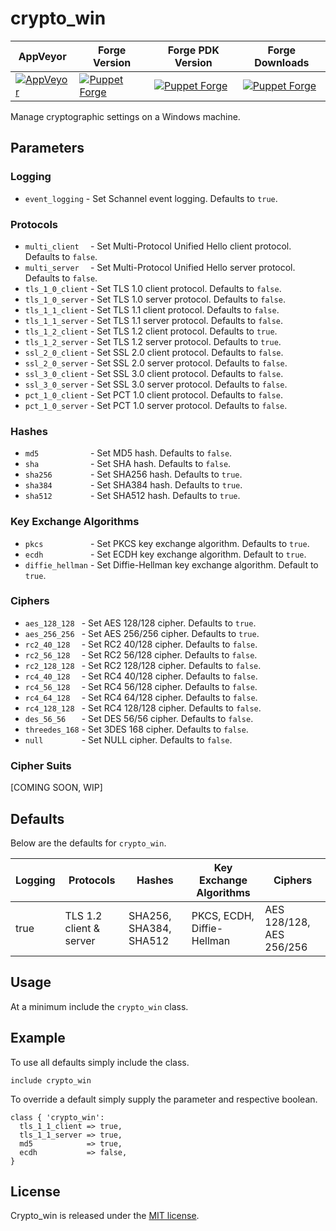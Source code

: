# crypto_win
|AppVeyor|Forge Version|Forge PDK Version|Forge Downloads|
|--------|-------------|-----------------|---------------|
[![AppVeyor][appveyor-badge]][appveyor] | [![Puppet Forge][forge-version-badge]][forge] | [![Puppet Forge][forge-pdk-badge]][forge] | [![Puppet Forge][forge-downloads-badge]][forge]

Manage cryptographic settings on a Windows machine.

## Parameters

### Logging
 * ``` event_logging ``` - Set Schannel event logging. Defaults to `true`.

### Protocols
 * ``` multi_client   ``` - Set Multi-Protocol Unified Hello client protocol. Defaults to `false`.
 * ``` multi_server   ``` - Set Multi-Protocol Unified Hello server protocol. Defaults to `false`.
 * ``` tls_1_0_client ``` - Set TLS 1.0 client protocol. Defaults to `false`.
 * ``` tls_1_0_server ``` - Set TLS 1.0 server protocol. Defaults to `false`.
 * ``` tls_1_1_client ``` - Set TLS 1.1 client protocol. Defaults to `false`.
 * ``` tls_1_1_server ``` - Set TLS 1.1 server protocol. Defaults to `false`.
 * ``` tls_1_2_client ``` - Set TLS 1.2 client protocol. Defaults to `true`.
 * ``` tls_1_2_server ``` - Set TLS 1.2 server protocol. Defaults to `true`.
 * ``` ssl_2_0_client ``` - Set SSL 2.0 client protocol. Defaults to `false`.
 * ``` ssl_2_0_server ``` - Set SSL 2.0 server protocol. Defaults to `false`.
 * ``` ssl_3_0_client ``` - Set SSL 3.0 client protocol. Defaults to `false`.
 * ``` ssl_3_0_server ``` - Set SSL 3.0 server protocol. Defaults to `false`.
 * ``` pct_1_0_client ``` - Set PCT 1.0 client protocol. Defaults to `false`.
 * ``` pct_1_0_server ``` - Set PCT 1.0 server protocol. Defaults to `false`.

### Hashes
 * ``` md5            ``` - Set MD5 hash. Defaults to `false`.
 * ``` sha            ``` - Set SHA hash. Defaults to `false`.
 * ``` sha256         ``` - Set SHA256 hash. Defaults to `true`.
 * ``` sha384         ``` - Set SHA384 hash. Defaults to `true`.
 * ``` sha512         ``` - Set SHA512 hash. Defaults to `true`.

### Key Exchange Algorithms
 * ``` pkcs           ``` - Set PKCS key exchange algorithm. Defaults to `true`.
 * ``` ecdh           ``` - Set ECDH key exchange algorithm. Default to `true`.
 * ``` diffie_hellman ``` - Set Diffie-Hellman key exchange algorithm. Default to `true`.

### Ciphers
 * ``` aes_128_128  ``` - Set AES 128/128 cipher. Defaults to `true`.
 * ``` aes_256_256  ``` - Set AES 256/256 cipher. Defaults to `true`.
 * ``` rc2_40_128   ``` - Set RC2 40/128 cipher. Defaults to `false`.
 * ``` rc2_56_128   ``` - Set RC2 56/128 cipher. Defaults to `false`.
 * ``` rc2_128_128  ``` - Set RC2 128/128 cipher. Defaults to `false`.
 * ``` rc4_40_128   ``` - Set RC4 40/128 cipher. Defaults to `false`.
 * ``` rc4_56_128   ``` - Set RC4 56/128 cipher. Defaults to `false`.
 * ``` rc4_64_128   ``` - Set RC4 64/128 cipher. Defaults to `false`.
 * ``` rc4_128_128  ``` - Set RC4 128/128 cipher. Defaults to `false`.
 * ``` des_56_56    ``` - Set DES 56/56 cipher. Defaults to `false`.
 * ``` threedes_168 ``` - Set 3DES 168 cipher. Defaults to `false`.
 * ``` null         ``` - Set NULL cipher. Defaults to `false`.

### Cipher Suits
[COMING SOON, WIP]

## Defaults
Below are the defaults for `crypto_win`.

|Logging|Protocols|Hashes|Key Exchange Algorithms|Ciphers|
|---|---|---|---|---|
|true|TLS 1.2 client & server|SHA256, SHA384, SHA512|PKCS, ECDH, Diffie-Hellman|AES 128/128, AES 256/256|

## Usage
At a minimum include the `crypto_win` class.

## Example
To use all defaults simply include the class.

```
include crypto_win
```

To override a default simply supply the parameter and respective boolean.
```
class { 'crypto_win':
  tls_1_1_client => true,
  tls_1_1_server => true,
  md5            => true,
  ecdh           => false,
}
```

## License
Crypto_win is released under the [MIT license](http://www.opensource.org/licenses/MIT).

[appveyor]: https://ci.appveyor.com/project/joeypiccola/crypto-win
[appveyor-badge]: https://ci.appveyor.com/api/projects/status/3gh490r77bxw88po/branch/master?svg=true&passingText=master%20-%20PASSING&pendingText=master%20-%20PENDING&failingText=master%20-%20FAILING
[forge]: https://forge.puppet.com/jpi/crypto_win
[forge-downloads-badge]: https://img.shields.io/puppetforge/dt/jpi/crypto_win
[forge-pdk-badge]: https://img.shields.io/puppetforge/pdk-version/jpi/crypto_win
[forge-version-badge]: https://img.shields.io/puppetforge/v/jpi/crypto_win